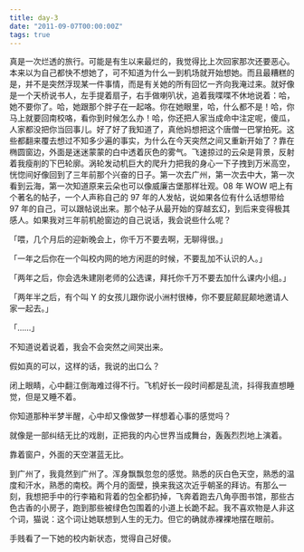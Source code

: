 ```yaml
---
title: day-3
date: "2011-09-07T00:00:00Z"
tags: true
---
```


真是一次烂透的旅行。可能是有生以来最烂的，我觉得比上次回家那次还要恶心。本来以为自己都快不想她了，可不知道为什么一到机场就开始想她。而且最糟糕的是，并不是突然浮现某一件事情，而是有关她的所有回忆一齐向我淹过来。就好像是一个天桥说书人，左手提着扇子，右手做喇叭状，追着我喋喋不休地说着：哈，她不要你了。哈，她跟那个胖子在一起咯。你在她眼里，哈，什么都不是！哈，你马上就要回南校咯，看你到时候怎么办！哈，你还把人家当成命中注定呢，傻瓜，人家都没把你当回事儿。好了好了我知道了，真他妈想把这个唐僧一巴掌拍死。这些都翻来覆去想过不知多少遍的事实，为什么在今天突然之间又重新开始了？靠在椭圆窗边，外面是迷迷蒙蒙的白中透着灰色的雾气。飞速掠过的云朵是背景，反射着我瘦削的下巴轮廓。涡轮发动机巨大的爬升力把我的身心一下子拽到万米高空，恍惚间好像回到了三年前那个兴奋的日子。第一次去广州，第一次去中大，第一次看到云海，第一次知道原来云朵也可以像威廉古堡那样壮观。08 年 WOW 吧上有个著名的帖子，一个人声称自己的 97 年的人发帖，说如果各位有什么话想带给 97 年的自己，可以跟帖说出来。那个帖子从最开始的穿越玄幻，到后来变得极其感人。如果我对三年前机舱窗边的自己说话，我会说些什么呢？

「喂，几个月后的迎新晚会上，你千万不要去啊，无聊得很。」

「一年之后你在一个叫校内网的地方闲逛的时候，不要乱加不认识的人。」

「两年之后，你会选朱建刚老师的公选课，拜托你千万不要去加什么课内小组。」

「两年半之后，有个叫 Y 的女孩儿跟你说小洲村很棒，你不要屁颠屁颠地邀请人家一起去。」

「……」

不知道说着说着，我会不会突然之间哭出来。

假如真的可以，这样的话，我说的出口么？

闭上眼睛，心中翻江倒海难过得不行。飞机好长一段时间都是乱流，抖得我直想睡觉，但是又睡不着。

你知道那种半梦半醒，心中却又像做梦一样想着心事的感觉吗？

就像是一部纠结无比的戏剧，正把我的内心世界当成舞台，轰轰烈烈地上演着。

靠着窗户，外面的天空湛蓝无比。

到广州了，我竟然到广州了。浑身飘飘忽忽的感觉。熟悉的灰白色天空，熟悉的温度和汗水，熟悉的南校。两个月的面壁，换来我这次近乎朝圣的拜访。有那么一刻，我想把手中的行李箱和背着的包全都扔掉，飞奔着跑去八角亭图书馆，那些古色古香的小房子，跑到那些被绿色包围着的小道上长跪不起。我不喜欢物是人非这个词，猫说：这个词让她联想到人生的无力。但它的确就赤裸裸地摆在眼前。

手贱看了一下她的校内新状态，觉得自己好傻。
